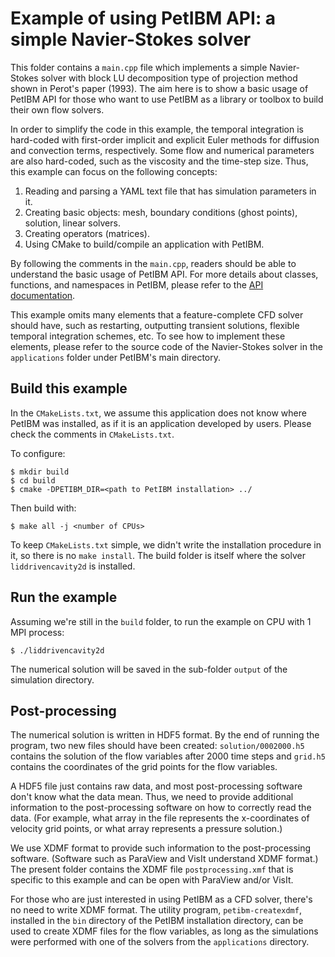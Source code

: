 # Example of using PetIBM API: a simple Navier-Stokes solver

This folder contains a `main.cpp` file which implements a simple Navier-Stokes solver with block LU decomposition type of projection method shown in Perot's paper (1993).
The aim here is to show a basic usage of PetIBM API for those who want to use PetIBM as a library or toolbox to build their own flow solvers.

In order to simplify the code in this example, the temporal integration is hard-coded with first-order implicit and explicit Euler methods for diffusion and convection terms, respectively.
Some flow and numerical parameters are also hard-coded, such as the viscosity and the time-step size.
Thus, this example can focus on the following concepts:

1. Reading and parsing a YAML text file that has simulation parameters in it.
2. Creating basic objects: mesh, boundary conditions (ghost points), solution, linear solvers.
3. Creating operators (matrices).
4. Using CMake to build/compile an application with PetIBM.

By following the comments in the `main.cpp`, readers should be able to understand the basic usage of PetIBM API.
For more details about classes, functions, and namespaces in PetIBM, please refer to the [API documentation](https://barbagroup.github.io/PetIBM/modules.html).

This example omits many elements that a feature-complete CFD solver should have, such as restarting, outputting transient solutions, flexible temporal integration schemes, etc.
To see how to implement these elements, please refer to the source code of the Navier-Stokes solver in the `applications` folder under PetIBM's main directory.

## Build this example

In the `CMakeLists.txt`, we assume this application does not know where PetIBM was installed, as if it is an application developed by users. Please check the comments in `CMakeLists.txt`.

To configure:

```shell
$ mkdir build
$ cd build
$ cmake -DPETIBM_DIR=<path to PetIBM installation> ../
```

Then build with:

```shell
$ make all -j <number of CPUs>
```

To keep `CMakeLists.txt` simple, we didn't write the installation procedure in it, so there is no `make install`.
The build folder is itself where the solver `liddrivencavity2d` is installed.

## Run the example

Assuming we're still in the `build` folder, to run the example on CPU with 1 MPI process:

```shell
$ ./liddrivencavity2d
```

The numerical solution will be saved in the sub-folder `output` of the simulation directory.

## Post-processing

The numerical solution is written in HDF5 format.
By the end of running the program, two new files should have been created: `solution/0002000.h5` contains the solution of the flow variables after 2000 time steps and `grid.h5` contains the coordinates of the grid points for the flow variables.

A HDF5 file just contains raw data, and most post-processing software don't know what the data mean.
Thus, we need to provide additional information to the post-processing software on how to correctly read the data.
(For example, what array in the file represents the x-coordinates of velocity grid points, or what array represents a pressure solution.)

We use XDMF format to provide such information to the post-processing software.
(Software such as ParaView and VisIt understand XDMF format.)
The present folder contains the XDMF file `postprocessing.xmf` that is specific to this example and can be open with ParaView and/or VisIt.

For those who are just interested in using PetIBM as a CFD solver, there's no need to write XDMF format.
The utility program, `petibm-createxdmf`, installed in the `bin` directory of the PetIBM installation directory, can be used to create XDMF files for the flow variables, as long as the simulations were performed with one of the solvers from the `applications` directory.
